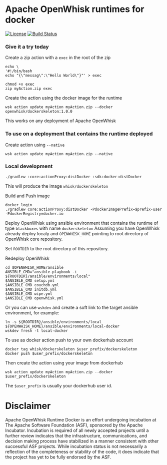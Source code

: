 <!--
#
# Licensed to the Apache Software Foundation (ASF) under one or more
# contributor license agreements.  See the NOTICE file distributed with
# this work for additional information regarding copyright ownership.
# The ASF licenses this file to You under the Apache License, Version 2.0
# (the "License"); you may not use this file except in compliance with
# the License.  You may obtain a copy of the License at
#
#     http://www.apache.org/licenses/LICENSE-2.0
#
# Unless required by applicable law or agreed to in writing, software
# distributed under the License is distributed on an "AS IS" BASIS,
# WITHOUT WARRANTIES OR CONDITIONS OF ANY KIND, either express or implied.
# See the License for the specific language governing permissions and
# limitations under the License.
#
-->

# Apache OpenWhisk runtimes for docker
[![License](https://img.shields.io/badge/license-Apache--2.0-blue.svg)](http://www.apache.org/licenses/LICENSE-2.0)
[![Build Status](https://travis-ci.org/apache/incubator-openwhisk-runtime-docker.svg?branch=master)](https://travis-ci.org/apache/incubator-openwhisk-runtime-docker)


### Give it a try today
Create a zip action with a `exec` in the root of the zip
```
echo \
'#!/bin/bash
echo "{\"messag\":\"Hello World\"}"' > exec
```
```
chmod +x exec
zip myAction.zip exec
```

Create the action using the docker image for the runtime
```
wsk action update myAction myAction.zip --docker openwhisk/dockerskeleton:1.0.0
```

This works on any deployment of Apache OpenWhisk

### To use on a deployment that contains the runtime deployed

Create action using `--native`
```
wsk action update myAction myAction.zip --native
```

### Local development
```
./gradlew :core:actionProxy:distDocker :sdk:docker:distDocker
```
This will produce the image `whisk/dockerskeleton`

Build and Push image
```
docker login
./gradlew core:actionProxy:distDocker -PdockerImagePrefix=$prefix-user -PdockerRegistry=docker.io
```

Deploy OpenWhisk using ansible environment that contains the runtime of type `blackboxes` with name `dockerskeleton`
Assuming you have OpenWhisk already deploy localy and `OPENWHISK_HOME` pointing to root directory of OpenWhisk core repository.

Set `ROOTDIR` to the root directory of this repository.

Redeploy OpenWhisk
```
cd $OPENWHISK_HOME/ansible
ANSIBLE_CMD="ansible-playbook -i ${ROOTDIR}/ansible/environments/local"
$ANSIBLE_CMD setup.yml
$ANSIBLE_CMD couchdb.yml
$ANSIBLE_CMD initdb.yml
$ANSIBLE_CMD wipe.yml
$ANSIBLE_CMD openwhisk.yml
```

Or you can use `wskdev` and create a soft link to the target ansible environment, for example:
```
ln -s ${ROOTDIR}/ansible/environments/local ${OPENWHISK_HOME}/ansible/environments/local-docker
wskdev fresh -t local-docker
```

To use as docker action push to your own dockerhub account
```
docker tag whisk/dockerskeleton $user_prefix/dockerskeleton
docker push $user_prefix/dockerskeleton
```
Then create the action using your image from dockerhub
```
wsk action update myAction myAction.zip --docker $user_prefix/dockerskeleton
```
The `$user_prefix` is usually your dockerhub user id.

# Disclaimer

Apache OpenWhisk Runtime Docker is an effort undergoing incubation at The Apache Software Foundation (ASF), sponsored by the Apache Incubator. Incubation is required of all newly accepted projects until a further review indicates that the infrastructure, communications, and decision making process have stabilized in a manner consistent with other successful ASF projects. While incubation status is not necessarily a reflection of the completeness or stability of the code, it does indicate that the project has yet to be fully endorsed by the ASF.
